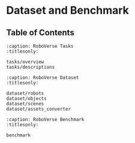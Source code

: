 # Dataset and Benchmark

## Table of Contents
```{toctree}
:caption: RoboVerse Tasks
:titlesonly:

tasks/overview
tasks/descriptions
```

```{toctree}
:caption: RoboVerse Dataset
:titlesonly:

dataset/robots
dataset/objects
dataset/scenes
dataset/assets_converter
```

```{toctree}
:caption: RoboVerse Benchmark
:titlesonly:

benchmark
```
